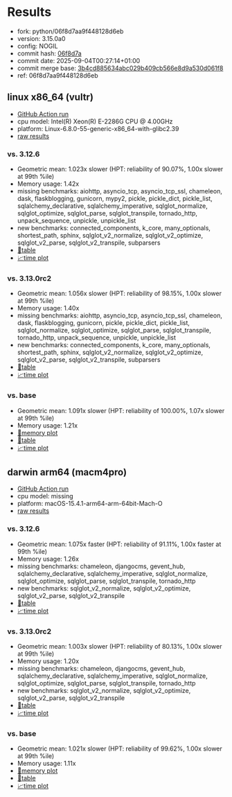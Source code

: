 # Results

- fork: python/06f8d7aa9f448128d6eb
- version: 3.15.0a0
- config: NOGIL
- commit hash: [06f8d7a](https://github.com/python/cpython/commit/06f8d7a)
- commit date: 2025-09-04T00:27:14+01:00
- commit merge base: [3b4cd885634abc029b409cb566e8d9a530d061f8](https://github.com/python/cpython/commit/3b4cd885634abc029b409cb566e8d9a530d061f8)
- ref: 06f8d7aa9f448128d6eb

## linux x86_64 (vultr)

- [GitHub Action run](https://github.com/facebookexperimental/free-threading-benchmarking/actions/runs/17449570042)
- cpu model: Intel(R) Xeon(R) E-2286G CPU @ 4.00GHz
- platform: Linux-6.8.0-55-generic-x86_64-with-glibc2.39
- [raw results](bm-20250904-vultr-x86_64-python-06f8d7aa9f448128d6eb-3.15.0a0-06f8d7a.json)

### vs. 3.12.6

- Geometric mean: 1.023x slower (HPT: reliability of 90.07%, 1.00x slower at 99th %ile)
- Memory usage: 1.42x
- missing benchmarks: aiohttp, asyncio_tcp, asyncio_tcp_ssl, chameleon, dask, flaskblogging, gunicorn, mypy2, pickle, pickle_dict, pickle_list, sqlalchemy_declarative, sqlalchemy_imperative, sqlglot_normalize, sqlglot_optimize, sqlglot_parse, sqlglot_transpile, tornado_http, unpack_sequence, unpickle, unpickle_list
- new benchmarks: connected_components, k_core, many_optionals, shortest_path, sphinx, sqlglot_v2_normalize, sqlglot_v2_optimize, sqlglot_v2_parse, sqlglot_v2_transpile, subparsers
- [📄table](bm-20250904-vultr-x86_64-python-06f8d7aa9f448128d6eb-3.15.0a0-06f8d7a-vs-3.12.6.md)
- [📈time plot](bm-20250904-vultr-x86_64-python-06f8d7aa9f448128d6eb-3.15.0a0-06f8d7a-vs-3.12.6.svg)

### vs. 3.13.0rc2

- Geometric mean: 1.056x slower (HPT: reliability of 98.15%, 1.00x slower at 99th %ile)
- Memory usage: 1.40x
- missing benchmarks: aiohttp, asyncio_tcp, asyncio_tcp_ssl, chameleon, dask, flaskblogging, gunicorn, pickle, pickle_dict, pickle_list, sqlglot_normalize, sqlglot_optimize, sqlglot_parse, sqlglot_transpile, tornado_http, unpack_sequence, unpickle, unpickle_list
- new benchmarks: connected_components, k_core, many_optionals, shortest_path, sphinx, sqlglot_v2_normalize, sqlglot_v2_optimize, sqlglot_v2_parse, sqlglot_v2_transpile, subparsers
- [📄table](bm-20250904-vultr-x86_64-python-06f8d7aa9f448128d6eb-3.15.0a0-06f8d7a-vs-3.13.0rc2.md)
- [📈time plot](bm-20250904-vultr-x86_64-python-06f8d7aa9f448128d6eb-3.15.0a0-06f8d7a-vs-3.13.0rc2.svg)

### vs. base

- Geometric mean: 1.091x slower (HPT: reliability of 100.00%, 1.07x slower at 99th %ile)
- Memory usage: 1.21x
- [🧠memory plot](bm-20250904-vultr-x86_64-python-06f8d7aa9f448128d6eb-3.15.0a0-06f8d7a-vs-base-mem.svg)
- [📄table](bm-20250904-vultr-x86_64-python-06f8d7aa9f448128d6eb-3.15.0a0-06f8d7a-vs-base.md)
- [📈time plot](bm-20250904-vultr-x86_64-python-06f8d7aa9f448128d6eb-3.15.0a0-06f8d7a-vs-base.svg)

## darwin arm64 (macm4pro)

- [GitHub Action run](https://github.com/facebookexperimental/free-threading-benchmarking/actions/runs/17449570042)
- cpu model: missing
- platform: macOS-15.4.1-arm64-arm-64bit-Mach-O
- [raw results](bm-20250904-macm4pro-arm64-python-06f8d7aa9f448128d6eb-3.15.0a0-06f8d7a.json)

### vs. 3.12.6

- Geometric mean: 1.075x faster (HPT: reliability of 91.11%, 1.00x faster at 99th %ile)
- Memory usage: 1.26x
- missing benchmarks: chameleon, djangocms, gevent_hub, sqlalchemy_declarative, sqlalchemy_imperative, sqlglot_normalize, sqlglot_optimize, sqlglot_parse, sqlglot_transpile, tornado_http
- new benchmarks: sqlglot_v2_normalize, sqlglot_v2_optimize, sqlglot_v2_parse, sqlglot_v2_transpile
- [📄table](bm-20250904-macm4pro-arm64-python-06f8d7aa9f448128d6eb-3.15.0a0-06f8d7a-vs-3.12.6.md)
- [📈time plot](bm-20250904-macm4pro-arm64-python-06f8d7aa9f448128d6eb-3.15.0a0-06f8d7a-vs-3.12.6.svg)

### vs. 3.13.0rc2

- Geometric mean: 1.003x slower (HPT: reliability of 80.13%, 1.00x slower at 99th %ile)
- Memory usage: 1.20x
- missing benchmarks: chameleon, djangocms, gevent_hub, sqlalchemy_declarative, sqlalchemy_imperative, sqlglot_normalize, sqlglot_optimize, sqlglot_parse, sqlglot_transpile, tornado_http
- new benchmarks: sqlglot_v2_normalize, sqlglot_v2_optimize, sqlglot_v2_parse, sqlglot_v2_transpile
- [📄table](bm-20250904-macm4pro-arm64-python-06f8d7aa9f448128d6eb-3.15.0a0-06f8d7a-vs-3.13.0rc2.md)
- [📈time plot](bm-20250904-macm4pro-arm64-python-06f8d7aa9f448128d6eb-3.15.0a0-06f8d7a-vs-3.13.0rc2.svg)

### vs. base

- Geometric mean: 1.021x slower (HPT: reliability of 99.62%, 1.00x slower at 99th %ile)
- Memory usage: 1.11x
- [🧠memory plot](bm-20250904-macm4pro-arm64-python-06f8d7aa9f448128d6eb-3.15.0a0-06f8d7a-vs-base-mem.svg)
- [📄table](bm-20250904-macm4pro-arm64-python-06f8d7aa9f448128d6eb-3.15.0a0-06f8d7a-vs-base.md)
- [📈time plot](bm-20250904-macm4pro-arm64-python-06f8d7aa9f448128d6eb-3.15.0a0-06f8d7a-vs-base.svg)

